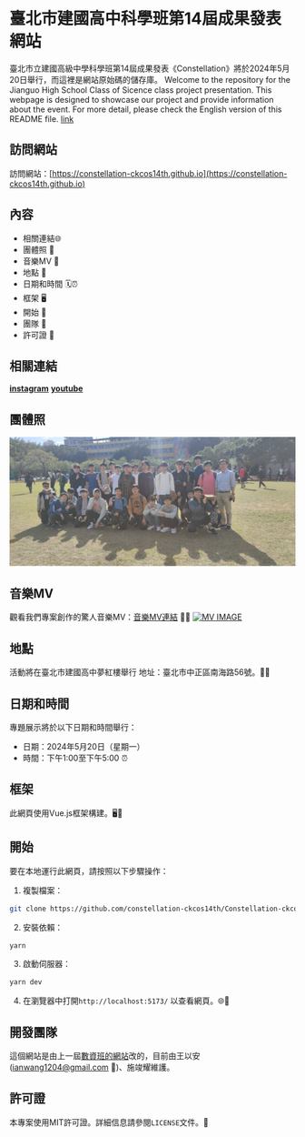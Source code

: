 # 臺北市建國高中科學班第14屆成果發表網站

臺北市立建國高級中學科學班第14屆成果發表《Constellation》將於2024年5月20日舉行，而這裡是網站原始碼的儲存庫。
Welcome to the repository for the Jianguo High School Class of Sicence class project presentation. This webpage is designed to showcase our project and provide information about the event. For more detail, please check the English version of this README file. [link](./README_EN.md)

## 訪問網站

訪問網站：[https://constellation-ckcos14th.github.io](https://constellation-ckcos14th.github.io) 

## 內容

- 相關連結🌐
- 團體照 📸
- 音樂MV 🎵
- 地點 📍
- 日期和時間 🗓️⏰
- 框架 🖥️
- 開始 🚀
- 團隊 👥
- 許可證 📃

## 相關連結

[__instagram__](https://www.instagram.com/constellation_ckcos14/)  [__youtube__](https://www.youtube.com/@constellation_ckcos14)

## 團體照

![groupPhoto](./public/groupPhoto.jpg)

## 音樂MV

觀看我們專案創作的驚人音樂MV：[音樂MV連結](https://youtu.be/csln2lMUCHU) 🎵🎥
[![MV IMAGE](https://img.youtube.com/vi/csln2lMUCHU/0.jpg)](https://www.youtube.com/watch?v=csln2lMUCHU)

## 地點

活動將在臺北市建國高中夢紅樓舉行
地址：臺北市中正區南海路56號。🏫🌆

## 日期和時間

專題展示將於以下日期和時間舉行：
- 日期：2024年5月20日（星期一）
- 時間：下午1:00至下午5:00 ⏰

## 框架

此網頁使用Vue.js框架構建。🖥️🔧

## 開始

要在本地運行此網頁，請按照以下步驟操作：

1. 複製檔案：
```bash
git clone https://github.com/constellation-ckcos14th/Constellation-ckcos14th.github.io
```
2. 安裝依賴：
```bash
yarn
```
3. 啟動伺服器：
```bash
yarn dev
```
4. 在瀏覽器中打開`http://localhost:5173/` 以查看網頁。🌐👀

## 開發團隊

這個網站是由上一屆[數資班的網站](https://github.com/ckmsc39th/ckmsc39th.github.io)改的，目前由王以安([ianwang1204@gmail.com](mailto:ianwang1204@gmail.com) 📧)、施竣耀維護。

## 許可證

本專案使用MIT許可證。詳細信息請參閱`LICENSE`文件。📃